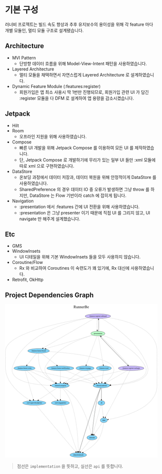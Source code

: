 # 기본 구성

러너비 프로젝트는 빌드 속도 향상과 추후 유지보수의 용이성을 위해 각 feature 마다 개별 모듈인, 멀티 모듈 구조로 설계됐습니다.

## Architecture

- MVI Pattern
  - 단방향 데이터 흐름을 위해 Model-View-Intent 패턴을 사용하였습니다.
- Layered Architecture
  - 멀티 모듈을 채택하면서 자연스럽게 Layered Architecture 로 설계하였습니다.
- Dynamic Feature Module (:features:register)
  - 회원가입은 앱 최소 사용시 딱 1번만 진행되므로, 회원가입 관련 UI 가 담긴 :register 모듈을 다 DFM 로 설계하여 앱 용량을 감소시켰습니다.

## Jetpack

- Hilt
- Room
  - 오프라인 지원을 위해 사용하였습니다.
- Compose
  - 빠른 UI 개발을 위해 Jetpack Compose 를 이용하여 모든 UI 를 제작하였습니다.
  - 단, Jetpack Compose 로 개발하기에 무리가 있는 일부 UI 들만 :xml 모듈에 따로 xml 으로 구현하였습니다. 
- DataStore
  - 온보딩 과정에서 데이터 저장과, 데이터 복원을 위해 안정적이게 DataStore 를 사용하였습니다.
  - SharedPreference 의 경우 데이터 IO 중 오류가 발생하면 그냥 throw 를 하지만, DataStore 는 Flow 기반이라 catch 에 잡히게 됩니다.
- Navigation
  - :presentation 에서 :features 간에 UI 전환을 위해 사용하였습니다. 
  - :presentation 은 그냥 presenter 이기 때문에 직접 UI 를 그리지 않고, UI navigate 만 해주게 설계했습니다. 

## Etc

- GMS
- WindowInsets
  - UI 디테일을 위해 기본 WindowInsets 들을 모두 사용하지 않습니다.
- Coroutine/Flow
  - Rx 와 비교하여 Coroutines 이 숙련도가 꽤 있기에, Rx 대신에 사용하였습니다.
- Retrofit, OkHttp

## Project Dependencies Graph

![](/art/project-dependency-graph/graph.dot.png)

> 점선은 `implementation` 을 뜻하고, 실선은 `api` 를 뜻합니다. 
